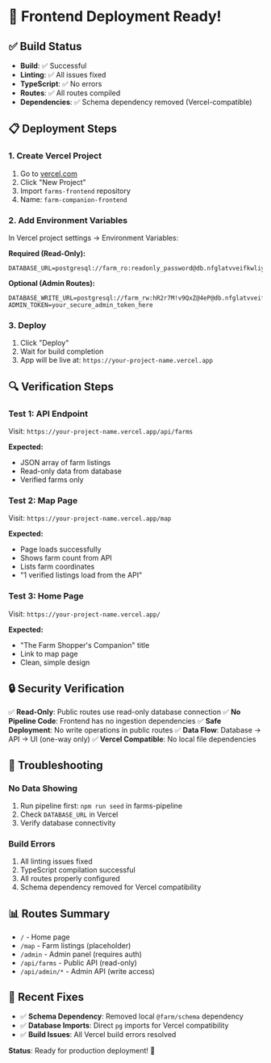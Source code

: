 # 🚀 Frontend Deployment Ready!

## ✅ Build Status
- **Build**: ✅ Successful
- **Linting**: ✅ All issues fixed
- **TypeScript**: ✅ No errors
- **Routes**: ✅ All routes compiled
- **Dependencies**: ✅ Schema dependency removed (Vercel-compatible)

## 📋 Deployment Steps

### 1. Create Vercel Project
1. Go to [vercel.com](https://vercel.com)
2. Click "New Project"
3. Import `farms-frontend` repository
4. Name: `farm-companion-frontend`

### 2. Add Environment Variables
In Vercel project settings → Environment Variables:

**Required (Read-Only):**
```
DATABASE_URL=postgresql://farm_ro:readonly_password@db.nfglatvveifkwliybppv.supabase.co:5432/postgres
```

**Optional (Admin Routes):**
```
DATABASE_WRITE_URL=postgresql://farm_rw:hR2r7M!v9QxZ@4eP@db.nfglatvveifkwliybppv.supabase.co:5432/postgres
ADMIN_TOKEN=your_secure_admin_token_here
```

### 3. Deploy
1. Click "Deploy"
2. Wait for build completion
3. App will be live at: `https://your-project-name.vercel.app`

## 🔍 Verification Steps

### Test 1: API Endpoint
Visit: `https://your-project-name.vercel.app/api/farms`

**Expected:**
- JSON array of farm listings
- Read-only data from database
- Verified farms only

### Test 2: Map Page
Visit: `https://your-project-name.vercel.app/map`

**Expected:**
- Page loads successfully
- Shows farm count from API
- Lists farm coordinates
- "1 verified listings load from the API"

### Test 3: Home Page
Visit: `https://your-project-name.vercel.app/`

**Expected:**
- "The Farm Shopper's Companion" title
- Link to map page
- Clean, simple design

## 🔒 Security Verification

✅ **Read-Only**: Public routes use read-only database connection
✅ **No Pipeline Code**: Frontend has no ingestion dependencies
✅ **Safe Deployment**: No write operations in public routes
✅ **Data Flow**: Database → API → UI (one-way only)
✅ **Vercel Compatible**: No local file dependencies

## 🐛 Troubleshooting

### No Data Showing
1. Run pipeline first: `npm run seed` in farms-pipeline
2. Check `DATABASE_URL` in Vercel
3. Verify database connectivity

### Build Errors
1. All linting issues fixed
2. TypeScript compilation successful
3. All routes properly configured
4. Schema dependency removed for Vercel compatibility

## 📊 Routes Summary

- `/` - Home page
- `/map` - Farm listings (placeholder)
- `/admin` - Admin panel (requires auth)
- `/api/farms` - Public API (read-only)
- `/api/admin/*` - Admin API (write access)

## 🔧 Recent Fixes

- ✅ **Schema Dependency**: Removed local `@farm/schema` dependency
- ✅ **Database Imports**: Direct `pg` imports for Vercel compatibility
- ✅ **Build Issues**: All Vercel build errors resolved

**Status**: Ready for production deployment! 🎉
